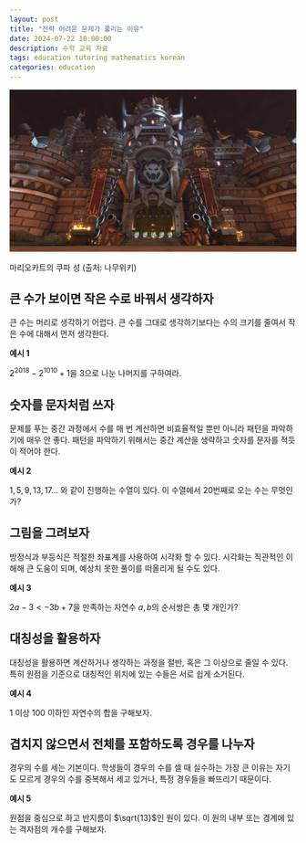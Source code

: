 ```yaml
---
layout: post
title: "전략 어려운 문제가 풀리는 이유"
date: 2024-07-22 10:00:00
description: 수학 교육 자료
tags: education tutoring mathematics korean
categories: education
---
```



![마리오카트의 쿠파 성 (출처: 나무위키)](/assets/img/blog/tutoring/untitled__161f0f24f931809c9bf9e8ee042d6.png)

마리오카트의 쿠파 성 (출처: 나무위키)

## 큰 수가 보이면 작은 수로 바꿔서 생각하자

큰 수는 머리로 생각하기 어렵다.
큰 수를 그대로 생각하기보다는 수의 크기를 줄여서 작은 수에 대해서 먼저 생각한다.

**예시 1**

$2^{2018}-2^{1010}+1$을 $3$으로 나눈 나머지를 구하여라.

## 숫자를 문자처럼 쓰자

문제를 푸는 중간 과정에서 수를 매 번 계산하면 비효율적일 뿐만 아니라 패턴을 파악하기에 매우 안 좋다.
패턴을 파악하기 위해서는 중간 계산을 생략하고 숫자를 문자를 적듯이 적어야 한다.

**예시 2**

$1, 5, 9, 13, 17 ...$ 와 같이 진행하는 수열이 있다. 이 수열에서 $20$번째로 오는 수는 무엇인가?

## 그림을 그려보자

방정식과 부등식은 적절한 좌표계를 사용하여 시각화 할 수 있다.
시각화는 직관적인 이해해 큰 도움이 되며, 예상치 못한 풀이를 떠올리게 될 수도 있다.

**예시 3**

$2a-3<-3b+7$을 만족하는 자연수 $a, b$의 순서쌍은 총 몇 개인가?

## 대칭성을 활용하자

대칭성을 활용하면 계산하거나 생각하는 과정을 절반, 혹은 그 이상으로 줄일 수 있다.
특히 원점을 기준으로 대칭적인 위치에 있는 수들은 서로 쉽게 소거된다.

**예시 4**

$1$ 이상 $100$ 이하인 자연수의 합을 구해보자.

## 겹치지 않으면서 전체를 포함하도록 경우를 나누자

경우의 수를 세는 기본이다.
학생들이 경우의 수를 셀 때 실수하는 가장 큰 이유는 자기도 모르게 경우의 수를 중복해서 세고 있거나,
특정 경우들을 빠뜨리기 때문이다.

**예시 5**

원점을 중심으로 하고 반지름이 $\sqrt{13}$인 원이 있다. 이 원의 내부 또는 경계에 있는 격자점의 개수를 구해보자.